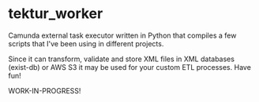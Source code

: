 # tektur_worker

Camunda external task executor written in Python that compiles a few scripts that I've been using in different projects. 

Since it can transform, validate and store XML files in XML databases (exist-db) or AWS S3 it may be used for your custom ETL processes. Have fun!

WORK-IN-PROGRESS!
